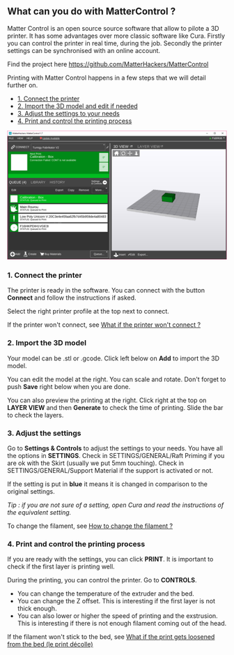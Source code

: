 ## What can you do with MatterControl ?
Matter Control is an open source source software that allow to pilote a 3D printer. It has some advantages over more classic software like Cura. Firstly you can control the printer in real time, during the job. Secondly the printer settings can be synchronised with an online account.

Find the project here https://github.com/MatterHackers/MatterControl

Printing with Matter Control happens in a few steps that we will detail further on.
- [1. Connect the printer](https://github.com/openfab-lab/FabMob/blob/master/Tutos%20software/MatterControl.md#1-connect-the-printer)
- [2. Import the 3D model and edit if needed](https://github.com/openfab-lab/FabMob/blob/master/Tutos%20software/MatterControl.md#2-import-the-3d-model)
- [3. Adjust the settings to your needs](https://github.com/openfab-lab/FabMob/blob/master/Tutos%20software/MatterControl.md#3-adjust-the-settings)
- [4. Print and control the printing process](https://github.com/openfab-lab/FabMob/blob/master/Tutos%20software/MatterControl.md#4-print-and-control-the-printing-process)

![](https://github.com/openfab-lab/FabMob/blob/master/Tutos%20software/MatterControlscreen.PNG)


### 1. Connect the printer
The printer is ready in the software. You can connect with the button **Connect** and follow the instructions if asked. 

Select the right printer profile at the top next to connect.

If the printer won't connect, see [What if the printer won't connect ?](https://github.com/openfab-lab/FabMob/blob/master/FAQ/FAQ_3Dprinting-module.md#what-if-the-printer-wont-connect-)

### 2. Import the 3D model 
Your model can be .stl or .gcode. Click left below on **Add** to import the 3D model. 

You can edit the model at the right. You can scale and rotate. Don't forget to push **Save** right below when you are done. 

You can also preview the printing at the right. Click right at the top on **LAYER VIEW** and then **Generate** to check the time of printing. Slide the bar to check the layers.

### 3. Adjust the settings
Go to **Settings & Controls** to adjust the settings to your needs. You have all the options in **SETTINGS**. 
Check in SETTINGS/GENERAL/Raft Priming if you are ok with the Skirt (usually we put 5mm touching). 
Check in SETTINGS/GENERAL/Support Material if the support is activated or not.

If the setting is put in **blue** it means it is changed in comparison to the original settings.

*Tip : if you are not sure of a setting, open Cura and read the instructions of the equivalent setting.*

To change the filament, see [How to change the filament ?](https://github.com/openfab-lab/FabMob/blob/master/FAQ/FAQ_3Dprinting-module.md#how-to-change-the-filament-)

### 4. Print and control the printing process
If you are ready with the settings, you can click **PRINT**. It is important to check if the first layer is printing well. 

During the printing, you can control the printer. Go to **CONTROLS**. 
- You can change the temperature of the extruder and the bed. 
- You can change the Z offset. This is interesting if the first layer is not thick enough. 
- You can also lower or higher the speed of printing and the exstrusion. This is interesting if there is not enough filament coming out of the head.

If the filament won't stick to the bed, see [What if the print gets loosened from the bed (le print décolle)](https://github.com/openfab-lab/FabMob/blob/master/FAQ/FAQ_3Dprinting-module.md#what-if-the-print-gets-loosened-from-the-bed-le-print-d%C3%A9colle)
